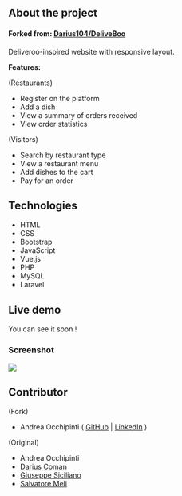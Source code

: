## About the project
#### Forked from: [Darius104/DeliveBoo](https://github.com/Darius104/DeliveBoo)

Deliveroo-inspired website with responsive layout.

**Features:**

(Restaurants)
- Register on the platform
- Add a dish
- View a summary of orders received
- View order statistics

(Visitors)
- Search by restaurant type
- View a restaurant menu
- Add dishes to the cart
- Pay for an order


## Technologies 
- HTML
- CSS 
- Bootstrap
- JavaScript 
- Vue.js
- PHP 
- MySQL 
- Laravel

## Live demo
You can see it soon !
<!-- You can **[check it out here](https://painteyes.github.io/laravel-vue-deliveroo)** ! -->

### Screenshot
<img src="https://i.postimg.cc/9XDj2kmR/deliveroo.png"/>

## Contributor

(Fork)

- Andrea Occhipinti ( [GitHub](https://github.com/painteyes) | [LinkedIn](https://www.linkedin.com/in/occhipinti) )

(Original)
- Andrea Occhipinti 
- [Darius Coman](https://github.com/Darius104) 
- [Giuseppe Siciliano](https://github.com/giuseppesiciliano) 
- [Salvatore Meli](https://github.com/salvomel)
